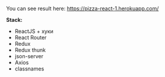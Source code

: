 You can see result here: https://pizza-react-1.herokuapp.com/

**Stack:**

- ReactJS + хуки
- React Router
- Redux
- Redux thunk
- json-server
- Axios
- classnames
